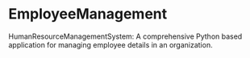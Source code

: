 # EmployeeManagement
HumanResourceManagementSystem: A comprehensive Python based application for managing employee details in an organization.
